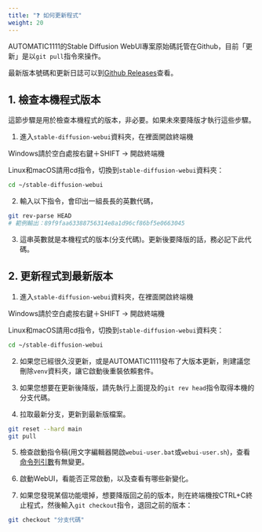 ```yaml
---
title: "❓ 如何更新程式"
weight: 20
---
```


AUTOMATIC1111的Stable Diffusion WebUI專案原始碼託管在Github，目前「更新」是以`git pull`指令來操作。

最新版本號碼和更新日誌可以到[Github Releases](https://github.com/AUTOMATIC1111/stable-diffusion-webui/releases)查看。

## 1. 檢查本機程式版本

這節步驟是用於檢查本機程式的版本，非必要。如果未來要降版才執行這些步驟。

1. 進入`stable-diffusion-webui`資料夾，在裡面開啟終端機

Windows請於空白處按右鍵＋SHIFT → 開啟終端機

Linux和macOS請用cd指令，切換到`stable-diffusion-webui`資料夾：
```bash
cd ~/stable-diffusion-webui
```

2. 輸入以下指令，會印出一組長長的英數代碼，
```bash
git rev-parse HEAD
# 範例輸出：89f9faa63388756314e8a1d96cf86bf5e0663045
```

3. 這串英數就是本機程式的版本(分支代碼)。更新後要降版的話，務必記下此代碼。


## 2. 更新程式到最新版本

1. 進入`stable-diffusion-webui`資料夾，在裡面開啟終端機

Windows請於空白處按右鍵＋SHIFT → 開啟終端機

Linux和macOS請用cd指令，切換到`stable-diffusion-webui`資料夾：
```bash
cd ~/stable-diffusion-webui
```

2. 如果您已經很久沒更新，或是AUTOMATIC1111發布了大版本更新，則建議您刪除`venv`資料夾，讓它啟動後重裝依賴套件。

3. 如果您想要在更新後降版，請先執行上面提及的`git rev head`指令取得本機的分支代碼。

4. 拉取最新分支，更新到最新版檔案。
```bash
git reset --hard main
git pull
```

5. 檢查啟動指令稿(用文字編輯器開啟`webui-user.bat`或`webui-user.sh`)，查看[命令列引數](https://ivonblog.com/posts/stable-diffusion-webui-manuals/installation/command-line-arguments-and-settings/)有無變更。

6. 啟動WebUI，看能否正常啟動，以及查看有哪些新變化。

7. 如果您發現某個功能壞掉，想要降版回之前的版本，則在終端機按CTRL+C終止程式，然後輸入`git checkout`指令，退回之前的版本：
```bash
git checkout "分支代碼"
```
